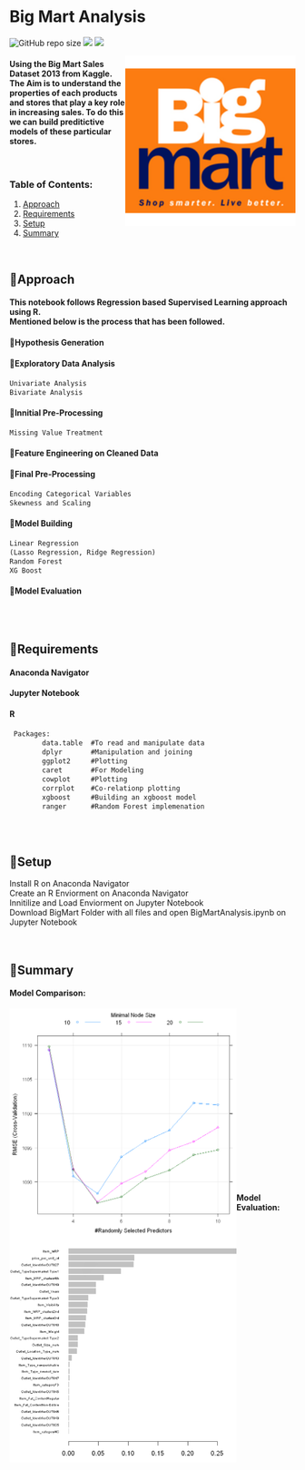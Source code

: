 # Big Mart Analysis  
![GitHub repo size](https://img.shields.io/github/repo-size/GarethSequeira/Big-Mart-Analysis?label=Repository%20Size)
<img src="https://img.shields.io/badge/-Jupyter%20Notebook-orange">
<img src="https://img.shields.io/badge/Language%20-%20R%20-skyblue">

<img align="right" src="https://github.com/GarethSequeira/Big-Mart-Analysis/blob/main/BigMart/Images/BigMartSq.png" width="300" height="300">  

#### Using the Big Mart Sales Dataset 2013 from Kaggle. <br> The Aim is to understand the properties of each products and stores that play a key role in increasing sales. To do this we can build preditictive models of these particular stores.  
<br>   

### Table of Contents:  
1. [Approach](#Approach)  
2. [Requirements](#Requirements)  
3. [Setup](#Setup)  
4. [Summary](#Summary)  
<br>  

## 🔸Approach
#### This notebook follows Regression based Supervised Learning approach using R. <br> Mentioned below is the process that has been followed.   

#### 🔸Hypothesis Generation
#### 🔸Exploratory Data Analysis
    Univariate Analysis  
    Bivariate Analysis  
#### 🔸Innitial Pre-Processing
    Missing Value Treatment  
#### 🔸Feature Engineering on Cleaned Data
#### 🔸Final Pre-Processing
    Encoding Categorical Variables  
    Skewness and Scaling  
#### 🔸Model Building
    Linear Regression  
    (Lasso Regression, Ridge Regression)
    Random Forest  
    XG Boost  
#### 🔸Model Evaluation

<br><br>  
  
## 🔸Requirements
#### Anaconda Navigator  
#### Jupyter Notebook  
#### R  
     Packages:  
            data.table  #To read and manipulate data  
            dplyr       #Manipulation and joining  
            ggplot2     #Plotting   
            caret       #For Modeling  
            cowplot     #Plotting  
            corrplot    #Co-relationp plotting  
            xgboost     #Building an xgboost model  
            ranger      #Random Forest implemenation  
   
<br><br>  
  
## 🔸Setup  
Install R on Anaconda Navigator  
Create an R Enviorment on Anaconda Navigator  
Innitilize and Load Enviorment on Jupyter Notebook  
Download BigMart Folder with all files and open BigMartAnalysis.ipynb on Jupyter Notebook
<br><br><br>    
  
## 🔸Summary  
#### Model Comparison:  
<img align="left" src="https://github.com/GarethSequeira/Big-Mart-Analysis/blob/main/BigMart/Images/ModelComparison.png" width="400" height="400">   
<br><br><br><br><br><br><br><br><br><br><br><br><br><br><br><br><br><br>    

#### Model Evaluation:  
<img align="left" src="https://github.com/GarethSequeira/Big-Mart-Analysis/blob/main/BigMart/Images/FinalEvaluation.png" width="400" height="400">   
<br>  
